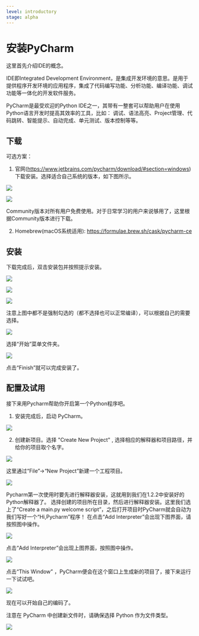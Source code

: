 ```yaml
---
level: introductory
stage: alpha
---
```



# 安装PyCharm

这里首先介绍IDE的概念。

IDE即Integrated Development Environment，是集成开发环境的意思。是用于提供程序开发环境的应用程序，集成了代码编写功能、分析功能、编译功能、调试功能等一体化的开发软件服务。

PyCharm是最受欢迎的Python IDE之一，其带有一整套可以帮助用户在使用Python语言开发时提高其效率的工具，比如： 调试、语法高亮、Project管理、代码跳转、智能提示、自动完成、单元测试、版本控制等等。
## 下载

可选方案：

1. 官网(https://www.jetbrains.com/pycharm/download/#section=windows) 下载安装。选择适合自己系统的版本，如下图所示。

![](images/pycharm_window.png) 

![](images/pycharm_mac.png)

Community版本对所有用户免费使用。对于日常学习的用户来说够用了，这里根据Community版本进行下载。

2. Homebrew(macOS系统适用): https://formulae.brew.sh/cask/pycharm-ce

## 安装

下载完成后，双击安装包并按照提示安装。

![](images/PyCharm_Setup.png)

![](images/Choose_Install_Location.png)

![](images/Installation_Options.png)

注意上图中都不是强制勾选的（都不选择也可以正常编译），可以根据自己的需要选择。

![](images/Choose_Start_Menu_Folder.png)

选择“开始”菜单文件夹。
 
![](images/Finish_PyCharm_Setup.png) 

点击“Finish”就可以完成安装了。

## 配置及试用

接下来用Pycharm帮助你开启第一个Python程序吧。

1. 安装完成后，启动 PyCharm。

![](images/Open_PyCharm.png)

2.  创建新项目。选择 "Create New Project" , 选择相应的解释器和项目路径，并给你的项目取个名字。

![](images/New_Project.png)

这里通过“File”->“New Project”新建一个工程项目。

![](images/Crate_Project.png)

Pycharm第一次使用时要先进行解释器安装，这就用到我们在1.2.2中安装好的Python解释器了。
选择创建的项目所在目录，然后进行解释器安装。这里我们选上了“Create a main.py welcome script”，之后打开项目时PyCharm就会自动为我们写好一个“Hi,Pycharm”程序！
在点击“Add Interpreter”会出现下图界面，请按照图中操作。

![](images/Add_Python_Interpreter.png)

点击“Add Interpreter”会出现上图界面，按照图中操作。

![](images/Open_Project.png)

点击“This Window” ，PyCharm便会在这个窗口上生成新的项目了，接下来运行一下试试吧。

![](images/Run_main.png)

现在可以开始自己的编码了。

注意在 PyCharm 中创建新文件时，请确保选择 Python 作为文件类型。

![](images/New.png)

